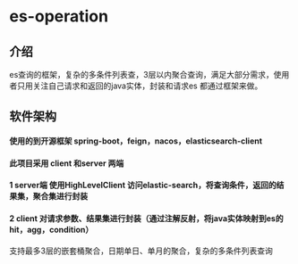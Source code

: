 # es-operation

## 介绍
es查询的框架，复杂的多条件列表查，3层以内聚合查询，满足大部分需求，使用者只用关注自己请求和返回的java实体，封装和请求es 都通过框架来做。

## 软件架构
#### 使用的到开源框架 spring-boot，feign，nacos，elasticsearch-client
#### 此项目采用 client 和server 两端
#### 1 server端 使用HighLevelClient 访问elastic-search，将查询条件，返回的结果集，聚合集进行封装
#### 2 client 对请求参数、结果集进行封装（通过注解反射，将java实体映射到es的hit，agg，condition）
  支持最多3层的嵌套桶聚合，日期单日、单月的聚合，复杂的多条件列表查询
